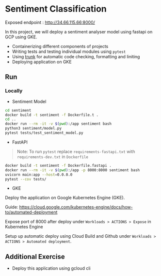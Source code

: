 # Sentiment Classification

Exposed endpoint : http://34.66.115.66:8000/

In this project, we will deploy a sentiment analyser model using fastapi on GCP using GKE.

- Containerizing different components of projects
- Writing tests and testing individual modules using `pytest`
- Using [trunk](https://docs.trunk.io/) for automatic code checking, formatting and liniting
- Deploying application on GKE

## Run

### Locally

- Sentiment Model

```bash
cd sentiment
docker build -t sentiment -f Dockerfile.t .
cd ..
docker run --rm -it -v $(pwd):/app sentiment bash
python3 sentiment/model.py
pytest tests/test_sentiment_model.py
```

- FastAPI

> Note: To run `pytest` replace `requirements-fastapi.txt` with `requirements-dev.txt` in `Dockerfile`

```bash
docker build -t sentiment -f Dockerfile.fastapi .
docker run --rm -it -v $(pwd):/app -p 8000:8000 sentiment bash
uvicorn main:app --host=0.0.0.0
pytest --cov tests/
```

- GKE

Deploy the application on Google Kubernetes Engine (GKE).

Guide: https://cloud.google.com/kubernetes-engine/docs/how-to/automated-deployment

Expose port of 8000 after deploy under `Workloads > ACTIONS > Expose` in Kubernetes Engine 

Setup up automatic deploy using Cloud Build and Github under `Workloads > ACTIONS > Automated deployment`. 

## Additional Exercise

- Deploy this application using gcloud cli